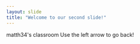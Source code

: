 ```yaml
---
layout: slide
title: "Welcome to our second slide!"
---
```

matth34's classroom
Use the left arrow to go back!
